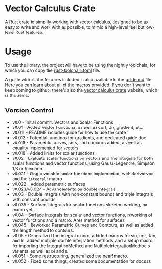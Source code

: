 # Vector Calculus Crate

A Rust crate to simplify working with vector calculus, designed to be
as easy to write and work with as possible, to mimic a high-level feel
but low-level Rust features.

# Usage
To use the library, the project will have to be using the nightly toolchain,
for which you can copy the [rust-toolchain.toml](rust-toolchain.toml) file.

A guide with all the features included is also available in the
[guide.md](guide.md) file. Here you can learn about all of the macros provided.
If you don't want to keep coming to github, there's also the
[vector calculus crate](http://periodic-move-478.notion.site) website, which is the same.

## Version Control
- v0.0 - Initial commit: Vectors and Scalar Functions
- v0.01 - Added Vector Functions, as well as curl, div, gradient, etc.
- v0.011 - README includes guide for how to use the crate
- v0.012 - Potential functinos for gradients, and dedicated guide doc
- v0.015 - Parametric curves, sets, and contours added, as well as equality
implemented for vectors
- v0.018 - Added limits for scalar functions
- v0.02 - Evaluate scalar functions on vectors and line integrals for both
scalar functions and vector functions, using Gauss-Legendre, Simpson 1/3 or Riemann.
- v0.021 - Single variable scalar functions implemented, with derivatives and 
the `integral!` macro
- v0.022 - Added parametric surfaces
- v0.023/v0.024 - Advancements on double integrals
- v0.03 - Double integrals with non-constant bounds and triple integrals with 
constant bounds
- v0.035 - Surface integrals for scalar functions skeleton working, no macro yet
- v0.04 - Surface integrals for scalar and vector functions, reworking of vector
functions and a macro. Area method for surfaces
- v0.045 - Reworked Parametric Curves and Contours, as well as added the length method
to contours.
- v0.05 - Generalized the integral macro, addded macros for sin, cos, tan, and ln, 
added multiple double integration methods, and a setup macro for importing the 
IntegrationMethod and MultipleIntegrationMethod's variants, as well as pi and e.
- v0.051 - Some restructuring, generalized the near! macro.
- v0.052 - Fixed some things, created some documentation for docs.rs